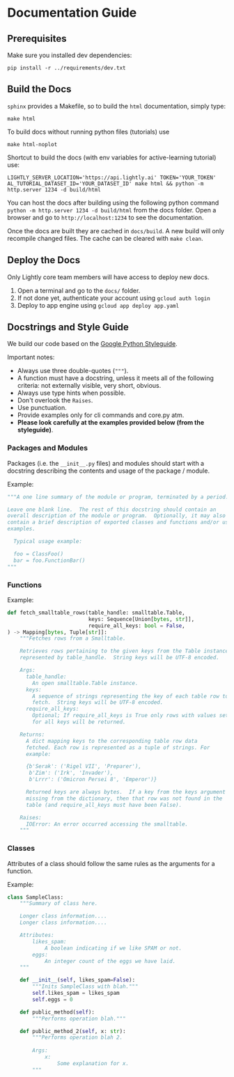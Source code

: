 # Documentation Guide

## Prerequisites
Make sure you installed dev dependencies:
```
pip install -r ../requirements/dev.txt
```

## Build the Docs
`sphinx` provides a Makefile, so to build the `html` documentation, simply type:
```
make html
```

To build docs without running python files (tutorials) use
``` 
make html-noplot
```

Shortcut to build the docs (with env variables for active-learning tutorial) use:
```
LIGHTLY_SERVER_LOCATION='https://api.lightly.ai' TOKEN='YOUR_TOKEN' AL_TUTORIAL_DATASET_ID='YOUR_DATASET_ID' make html && python -m http.server 1234 -d build/html
```

You can host the docs after building using the following python command 
`python -m http.server 1234 -d build/html` from the docs folder.
Open a browser and go to `http://localhost:1234` to see the documentation.

Once the docs are built they are cached in `docs/build`. A new build will only recompile changed files.
The cache can be cleared with `make clean`.

## Deploy the Docs

Only Lightly core team members will have access to deploy new docs. 

1. Open a terminal and go to the `docs/` folder. 
1. If not done yet, authenticate your account using `gcloud auth login`
1. Deploy to app engine using `gcloud app deploy app.yaml`

## Docstrings and Style Guide
We build our code based on the [Google Python Styleguide]().

Important notes:
- Always use three double-quotes (`"""`).
- A function must have a docstring, unless it meets all of the following criteria: not externally visible, very short, obvious.
- Always use type hints when possible.
- Don't overlook the `Raises`.
- Use punctuation.
- Provide examples only for cli commands and core.py atm.
- **Please look carefully at the examples provided below (from the styleguide)**.

### Packages and Modules
Packages (i.e. the `__init__.py` files) and modules should start with a docstring describing the contents and usage of the package / module. 

Example:
```python
"""A one line summary of the module or program, terminated by a period.

Leave one blank line.  The rest of this docstring should contain an
overall description of the module or program.  Optionally, it may also
contain a brief description of exported classes and functions and/or usage
examples.

  Typical usage example:

  foo = ClassFoo()
  bar = foo.FunctionBar()
"""
````

### Functions

Example:
```python
def fetch_smalltable_rows(table_handle: smalltable.Table,
                          keys: Sequence[Union[bytes, str]],
                          require_all_keys: bool = False,
) -> Mapping[bytes, Tuple[str]]:
    """Fetches rows from a Smalltable.

    Retrieves rows pertaining to the given keys from the Table instance
    represented by table_handle.  String keys will be UTF-8 encoded.

    Args:
      table_handle:
        An open smalltable.Table instance.
      keys:
        A sequence of strings representing the key of each table row to
        fetch.  String keys will be UTF-8 encoded.
      require_all_keys:
        Optional; If require_all_keys is True only rows with values set
        for all keys will be returned.

    Returns:
      A dict mapping keys to the corresponding table row data
      fetched. Each row is represented as a tuple of strings. For
      example:

      {b'Serak': ('Rigel VII', 'Preparer'),
       b'Zim': ('Irk', 'Invader'),
       b'Lrrr': ('Omicron Persei 8', 'Emperor')}

      Returned keys are always bytes.  If a key from the keys argument is
      missing from the dictionary, then that row was not found in the
      table (and require_all_keys must have been False).

    Raises:
      IOError: An error occurred accessing the smalltable.
    """
```

### Classes

Attributes of a class should follow the same rules as the arguments for a function.

Example:
```python
class SampleClass:
    """Summary of class here.

    Longer class information....
    Longer class information....

    Attributes:
        likes_spam:
            A boolean indicating if we like SPAM or not.
        eggs:
            An integer count of the eggs we have laid.
    """

    def __init__(self, likes_spam=False):
        """Inits SampleClass with blah."""
        self.likes_spam = likes_spam
        self.eggs = 0

    def public_method(self):
        """Performs operation blah."""

    def public_method_2(self, x: str):
        """Performs operation blah 2. 
        
        Args:
            x:
                Some explanation for x.
        """
```